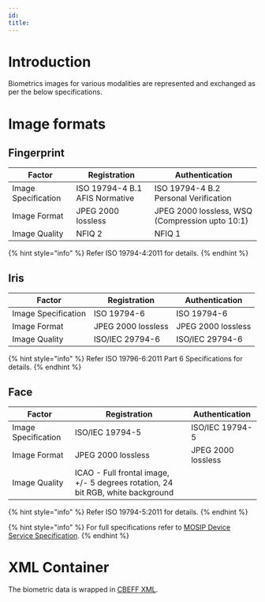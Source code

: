 ```yaml
---
id: 
title: 
---
```

# Introduction

Biometrics images for various modalities are represented and exchanged as per the below specifications.

# Image formats

## Fingerprint 
Factor | Registration | Authentication
-------|--------------|---------------- 
Image Specification | ISO 19794-4 B.1 AFIS Normative | ISO 19794-4 B.2 Personal Verification
Image Format | JPEG 2000 lossless | JPEG 2000 lossless, WSQ (Compression upto 10:1)
Image Quality | NFIQ 2 | NFIQ 1

{% hint style="info" %}
Refer ISO 19794-4:2011 for details.
{% endhint %}

## Iris
Factor | Registration | Authentication
-------|--------------|---------------- 
Image Specification | ISO 19794-6 | ISO 19794-6
Image Format | JPEG 2000 lossless | JPEG 2000 lossless
Image Quality | ISO/IEC 29794-6 | ISO/IEC 29794-6

{% hint style="info" %}
Refer ISO 19796-6:2011 Part 6 Specifications for details.
{% endhint %}

## Face 
Factor | Registration | Authentication
-------|--------------|---------------- 
Image Specification | ISO/IEC 19794-5 | ISO/IEC 19794-5
Image Format | JPEG 2000 lossless | JPEG 2000 lossless
Image Quality | ICAO - Full frontal image, +/- 5 degrees rotation, 24 bit RGB, white background | 

{% hint style="info" %}
Refer ISO 19794-5:2011 for details.
{% endhint %}

{% hint style="info" %}
For full specifications refer to [MOSIP Device Service Specification](MOSIP-Device-Service-Specification.md).
{% endhint %}

# XML Container

The biometric data is wrapped in [CBEFF XML](CBEFF-XML.md).
